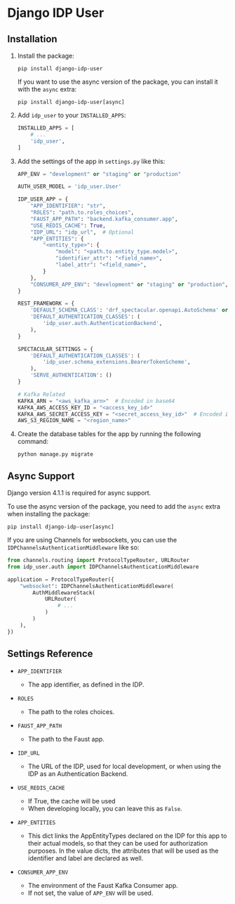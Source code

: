# Django IDP User

## Installation

1. Install the package:
    ```
    pip install django-idp-user
    ```

    If you want to use the async version of the package, you can install it with the `async` extra:
    ```
    pip install django-idp-user[async]
    ```

2. Add `idp_user` to your `INSTALLED_APPS`:
    ```python
    INSTALLED_APPS = [
        # ...
        'idp_user',
    ]
    ```

3. Add the settings of the app in `settings.py` like this:
    ```python
    APP_ENV = "development" or "staging" or "production"

    AUTH_USER_MODEL = 'idp_user.User'

    IDP_USER_APP = {
        "APP_IDENTIFIER": "str",
        "ROLES": "path.to.roles_choices",
        "FAUST_APP_PATH": "backend.kafka_consumer.app",
        "USE_REDIS_CACHE": True,
        "IDP_URL": "idp_url",  # Optional
        "APP_ENTITIES": {
            "<entity_type>": {
                "model": "<path.to.entity_type.model>",
                "identifier_attr": "<field_name>",
                "label_attr": "<field_name>",
            }
        },
        "CONSUMER_APP_ENV": "development" or "staging" or "production", # Optional
    }

    REST_FRAMEWORK = {
        'DEFAULT_SCHEMA_CLASS': 'drf_spectacular.openapi.AutoSchema' or 'idp_user.schema_extensions.AutoSchemaWithRole',
        'DEFAULT_AUTHENTICATION_CLASSES': (
            'idp_user.auth.AuthenticationBackend',
        ),
    }

    SPECTACULAR_SETTINGS = {
        'DEFAULT_AUTHENTICATION_CLASSES': (
            'idp_user.schema_extensions.BearerTokenScheme',
        ),
        'SERVE_AUTHENTICATION': ()
    }

    # Kafka Related
    KAFKA_ARN = "<aws_kafka_arn>"  # Encoded in base64
    KAFKA_AWS_ACCESS_KEY_ID = "<access_key_id>"
    KAFKA_AWS_SECRET_ACCESS_KEY = "<secret_access_key_id>"  # Encoded in base64
    AWS_S3_REGION_NAME = "<region_name>"
   ```

4. Create the database tables for the app by running the following command:
    ```
    python manage.py migrate
    ```


## Async Support

Django version 4.1.1 is required for async support.

To use the async version of the package, you need to add the `async` extra when installing the package:
```
pip install django-idp-user[async]
```

If you are using Channels for websockets, you can use the `IDPChannelsAuthenticationMiddleware` like so:
```python
from channels.routing import ProtocolTypeRouter, URLRouter
from idp_user.auth import IDPChannelsAuthenticationMiddleware

application = ProtocolTypeRouter({
    "websocket": IDPChannelsAuthenticationMiddleware(
        AuthMiddlewareStack(
            URLRouter(
                # ...
            )
        )
    ),
})
```


## Settings Reference

* ``APP_IDENTIFIER``

  * The app identifier, as defined in the IDP.


* ``ROLES``


  * The path to the roles choices.


* ``FAUST_APP_PATH``


  * The path to the Faust app.


* ``IDP_URL``


  * The URL of the IDP, used for local development, or when using the IDP as an Authentication Backend.


* ``USE_REDIS_CACHE``


  * If True, the cache will be used
  * When developing locally, you can leave this as ``False``.


* ``APP_ENTITIES``


  * This dict links the AppEntityTypes declared on the IDP for this app to their actual models,
    so that they can be used for authorization purposes. In the value dicts, the attributes that will be
    used as the identifier and label are declared as well.


* ``CONSUMER_APP_ENV``

  * The environment of the Faust Kafka Consumer app.
  * If not set, the value of ``APP_ENV`` will be used.
